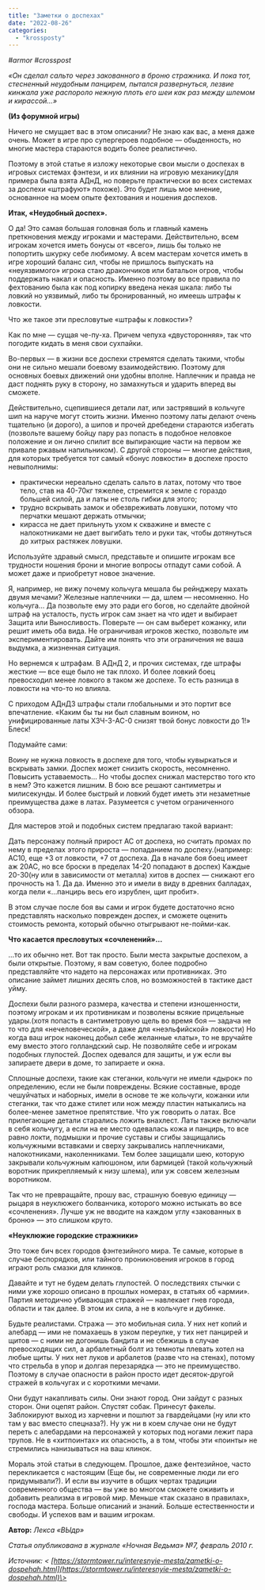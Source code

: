 ```yaml
---
title: "Заметки о доспехах"
date: "2022-08-26"
categories: 
  - "krossposty"
---
```


_#armor #crosspost_

_«Он сделал сальто через закованного в броню стражника. И пока тот, стесненный неудобным панцирем, пытался развернуться, лезвие кинжала уже распороло нежную плоть его шеи как раз между шлемом и кирассой…»_

**(Из форумной игры)**

Ничего не смущает вас в этом описании? Не знаю как вас, а меня даже очень. Может в игре про супергероев подобное — обыденность, но многие мастера стараются водить более реалистично.

Поэтому в этой статье я изложу некоторые свои мысли о доспехах в игровых системах фэнтези, и их влиянии на игровую механику(для примера была взята АДнД, но поверьте практически во всех системах за доспехи «штрафуют» похоже). Это будет лишь мое мнение, основанное на моем опыте фехтования и ношения доспехов.

**Итак, «Неудобный доспех».**

О да! Это самая большая головная боль и главный камень преткновения между игроками и мастерами. Действительно, всем игрокам хочется иметь бонусы от «всего», лишь бы только не попортить шкурку себе любимому. А всем мастерам хочется иметь в игре хороший баланс сил, чтобы не пришлось выпускать на «неуязвимого» игрока стаю дракончиков или батальон огров, чтобы поддержать накал и опасность. Именно поэтому во все правила по фехтованию была как под копирку введена некая шкала: либо ты ловкий но уязвимый, либо ты бронированный, но имеешь штрафы к ловкости.

Что же такое эти пресловутые «штрафы к ловкости»?

Как по мне — сущая че-пу-ха. Причем чепуха «двусторонняя», так что погодите кидать в меня свои сухпайки.

Во-первых — в жизни все доспехи стремятся сделать такими, чтобы они не сильно мешали боевому взаимодействию. Поэтому для основных боевых движений они удобны вполне. Наплечник и правда не даст поднять руку в сторону, но замахнуться и ударить вперед вы сможете.

Действительно, сцепившиеся детали лат, или застрявший в кольчуге шип на наруче могут стоить жизни. Именно поэтому латы делают очень тщательно (и дорого), а шипов и прочей дребедени стараются избегать (позвольте вашему бойцу пару раз попасть в подобное неловкое положение и он лично спилит все выпирающие части на первом же привале ржавым напильником). С другой стороны — многие действия, для которых требуется тот самый «бонус ловкости» в доспехе просто невыполнимы:

- практически нереально сделать сальто в латах, потому что твое тело, став на 40-70кг тяжелее, стремится к земле с гораздо большей силой, да и латы не столь гибки для этого;
- трудно вскрывать замок и обезвреживать ловушки, потому что перчатки мешают держать отмычки;
- кирасса не дает прильнуть ухом к скважине и вместе с налокотниками не дает выгибать тело и руки так, чтобы дотянуться до хитрых растяжек ловушки.

Используйте здравый смысл, представьте и опишите игрокам все трудности ношения брони и многие вопросы отпадут сами собой. А может даже и приобретут новое значение.

Я, например, не вижу почему кольчуга мешала бы рейнджеру махать двумя мечами? Железные наплечники — да, шлем — несомненно. Но кольчуга… Да позвольте ему это ради его богов, но сделайте двойной штраф на усталость, пусть игрок сам знает на что идет и выбирает Защита или Выносливость. Поверьте — он сам выберет кожанку, или решит иметь оба вида. Не ограничивая игроков жестко, позвольте им экспериментировать. Дайте им понять что эти ограничения не ваша выдумка, а жизненная ситуация.

Но вернемся к штрафам. В АДнД 2, и прочих системах, где штрафы жесткие — все еще было не так плохо. И более ловкий боец превосходил менее ловкого в таком же доспехе. То есть разница в ловкости на что-то но влияла.

С приходом АДнД3 штрафы стали глобальными и это портит все впечатление. «Каким бы ты ни был славным воином, но унифицированные латы ХЗЧ-3-АС-0 снизят твой бонус ловкости до 1!» Блеск!

Подумайте сами:

Воину не нужна ловкость в доспехе для того, чтобы кувыркаться и вскрывать замки. Доспех может снизить скорость, несомненно. Повысить уставаемость… Но чтобы доспех снижал мастерство того кто в нем? Это кажется лишним. В бою все решают сантиметры и милисекунды. И более быстрый и ловкий будет иметь эти незаметные преимущества даже в латах. Разумеется с учетом ограниченного обзора.

Для мастеров этой и подобных систем предлагаю такой вариант:

Дать персонажу полный прирост АС от доспеха, но считать промах по нему в пределах этого прироста — попаданием по доспеху.(например: АС10, еще +3 от ловкости, +7 от доспеха. Да в начале боя боец имеет аж 20АС, но все броски в пределах 14-20 попадают в доспех) Каждые 20-30(ну или в зависимости от металла) хитов в доспех — снижают его прочность на 1. Да да. Именно это и имели в виду в древних балладах, когда пели «…панцирь весь его изрублен, щит пробит».

В этом случае после боя вы сами и игрок будете достаточно ясно представлять насколько поврежден доспех, и сможете оценить стоимость ремонта, который обычно отыгрывают не-пойми-как.

**Что касается пресловутых «сочленений»…**

…то их обычно нет. Вот так просто. Были места закрытые доспехом, а были открытые. Поэтому, я вам советую, более подробно представляйте что надето на персонажах или противниках. Это описание займет лишних десять слов, но возможностей в тактике даст уйму.

Доспехи были разного размера, качества и степени изношенности, поэтому игрокам и их противникам и позволены всякие прицельные удары.(хотя попасть в сантиметровую щель во время боя — задача не то что для «нечеловеческой», а даже для «неэльфийской» ловкости) Но когда ваш игрок наконец добыл себе желанные «латы», то не вручайте ему вместо этого голландский сыр. Не позволяйте себе и игрокам подобных глупостей. Доспех одевался для защиты, и уж если вы запираете двери в доме, то запираете и окна.

Сплошные доспехи, такие как стеганки, кольчуги не имели «дырок» по определению, если не были повреждены. Всякие составные, вроде чешуйчатых и наборных, имели в основе те же кольчуги, кожанки или стеганки, так что даже стилет или нож между пластин натыкались на более-менее заметное препятствие. Что уж говорить о латах. Все прилегающие детали старались ложить внахлест. Латы также включали в себя кольчугу, а если на ее место одевалась кожа и панцирь, то все равно локти, подмышки и прочие суставы и сгибы защищались кольчужными вставками и сверху закрывались наплечниками, налокотниками, наколенниками. Тем более защищали шею, которую закрывали кольчужным капюшоном, или бармицей (такой кольчужный воротник прикрепляемый к низу шлема), или уж совсем железным воротником.

Так что не превращайте, прошу вас, страшную боевую единицу — рыцаря в неуклюжего болванчика, которого можно истыкать во все «сочленения». Лучше уж не вводите на каждом углу «закованных в броню» — это слишком круто.

**«Неуклюжие городские стражники»**

Это тоже бич всех городов фэнтезийного мира. Те самые, которые в случае беспорядков, или тайного проникновения игроков в город играют роль смазки для клинков.

Давайте и тут не будем делать глупостей. О последствиях стычки с ними уже хорошо описано в прошлых номерах, в статьях об «армии». Партия методично убивающая стражей — навлекает гнев города, области и так далее. В этом их сила, а не в кольчуге и дубинке.

Будьте реалистами. Стража — это мобильная сила. У них нет копий и алебард — ими не помахаешь в узком переулке, у тих нет панцирей и щитов — с ними не догонишь бандита и не сбежишь в случае превосходящих сил, а арбалетный болт из темноты плевать хотел на любые щиты. У них нет луков и арбалетов (разве что на стенах), потому что стрельба в упор и долгая перезарядка — это не преимущество. Поэтому в случае опасности в район просто идет десяток-другой стражей в кольчугах и с короткими мечами.

Они будут накапливать силы. Они знают город. Они зайдут с разных сторон. Они оцепят район. Спустят собак. Принесут факелы. Заблокируют выход из харчевни и пошлют за гвардейцами (ну или кто там у вас вместо спецназа?). Ну уж ни в коем случае они не будут переть с алебардами на персонажей у которых под ногами лежит пара трупов. Не в «хитпоинтах» их опасность, а в том, чтобы эти «поинты» не стремились нанизываться на ваш клинок.

Мораль этой статьи в следующем. Прошлое, даже фентезийное, часто перекликается с настоящим (Еще бы, не современные люди ли его придумывали?). И если вы изучите в общих чертах традиции современного общества — вы уже во многом сможете оживить и добавить реализма в игровой мир. Меньше «так сказано в правилах», господа мастера. Больше описаний и знаний. Больше естественности и свободы. И успехов вам и вашим игрокам.

**Автор:** _Лекса «ВЫдр»_

_Статья опубликована в журнале «Ночная Ведьма» №7, февраль 2010 г._

_Источник: < [https://stormtower.ru/interesnyie-mesta/zametki-o-dospehah.html](https://stormtower.ru/interesnyie-mesta/zametki-o-dospehah.html)\>_
